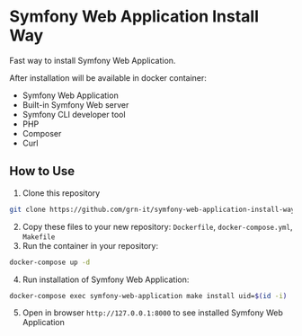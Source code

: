 # Symfony Web Application Install Way

Fast way to install Symfony Web Application.  

After installation will be available in docker container:
- Symfony Web Application
- Built-in Symfony Web server
- Symfony CLI developer tool
- PHP
- Composer
- Curl

## How to Use
1. Clone this repository
```bash
git clone https://github.com/grn-it/symfony-web-application-install-way.git
```
2. Copy these files to your new repository: `Dockerfile`, `docker-compose.yml`, `Makefile`
3. Run the container in your repository:  
```bash
docker-compose up -d
```
4. Run installation of Symfony Web Application:  
```bash
docker-compose exec symfony-web-application make install uid=$(id -i)
```
5. Open in browser `http://127.0.0.1:8000` to see installed Symfony Web Application
